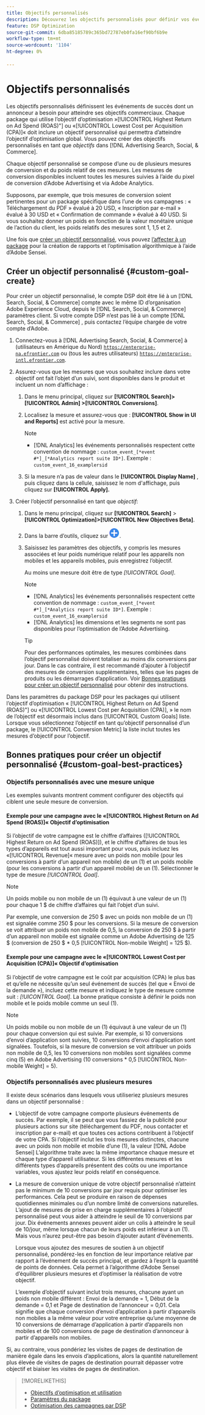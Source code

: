 ```yaml
---
title: Objectifs personnalisés
description: Découvrez les objectifs personnalisés pour définir vos événements de succès dans des packages optimisés pour la CPA la plus faible ou le retour sur investissement le plus élevé.
feature: DSP Optimization
source-git-commit: 6dba85185789c365bd72787eb0fa16ef90bf6b9e
workflow-type: tm+mt
source-wordcount: '1104'
ht-degree: 0%

---
```


# Objectifs personnalisés

Les objectifs personnalisés définissent les événements de succès dont un annonceur a besoin pour atteindre ses objectifs commerciaux. Chaque package qui utilise l’objectif d’optimisation »[!UICONTROL Highest Return on Ad Spend (ROAS)"] ou «[!UICONTROL Lowest Cost per Acquisition (CPA)]« doit inclure un objectif personnalisé qui permettra d’atteindre l’objectif d’optimisation global. Vous pouvez créer des objectifs personnalisés en tant que *objectifs* dans [!DNL Advertising Search, Social, & Commerce].

<!-- update image or omit it

![custom goals](/help/dsp/assets/objective-goals.png)
 -->

Chaque objectif personnalisé se compose d’une ou de plusieurs mesures de conversion et du poids relatif de ces mesures. Les mesures de conversion disponibles incluent toutes les mesures suivies à l’aide du pixel de conversion d’Adobe Advertising et via Adobe Analytics.

Supposons, par exemple, que trois mesures de conversion soient pertinentes pour un package spécifique dans l’une de vos campagnes : « Téléchargement du PDF » évalué à 20 USD, « Inscription par e-mail » évalué à 30 USD et « Confirmation de commande » évalué à 40 USD. Si vous souhaitez donner un poids en fonction de la valeur monétaire unique de l’action du client, les poids relatifs des mesures sont 1, 1,5 et 2.

Une fois que [créer un objectif personnalisé](#custom-goal-create), vous pouvez [l’affecter à un package](/help/dsp/campaign-management/packages/package-settings.md) pour la création de rapports et l’optimisation algorithmique à l’aide d’Adobe Sensei.

## Créer un objectif personnalisé {#custom-goal-create}

Pour créer un objectif personnalisé, le compte DSP doit être lié à un [!DNL Search, Social, & Commerce] compte avec le même ID d’organisation Adobe Experience Cloud, depuis le [!DNL Search, Social, & Commerce] paramètres client. Si votre compte DSP n’est pas lié à un compte [!DNL Search, Social, & Commerce] , puis contactez l’équipe chargée de votre compte d’Adobe.

1. Connectez-vous à [!DNL Advertising Search, Social, & Commerce] à (utilisateurs en Amérique du Nord) [`https://enterprise-na.efrontier.com`](https://enterprise-na.efrontier.com) ou (tous les autres utilisateurs) [`https://enterprise-intl.efrontier.com`](https://enterprise-intl.efrontier.com).

1. Assurez-vous que les mesures que vous souhaitez inclure dans votre objectif ont fait l’objet d’un suivi, sont disponibles dans le produit et incluent un nom d’affichage :

   1. Dans le menu principal, cliquez sur **[!UICONTROL Search]> [!UICONTROL Admin] >[!UICONTROL Conversions]**.

   1. Localisez la mesure et assurez-vous que : **[!UICONTROL Show in UI and Reports]** est activé pour la mesure.

      >[!NOTE]
      >
      >* [!DNL Analytics] les événements personnalisés respectent cette convention de nommage : `custom_event_[*event #*]_[*Analytics report suite ID*]`. Exemple : `custom_event_16_examplersid`

   1. Si la mesure n’a pas de valeur dans le **[!UICONTROL Display Name]** , puis cliquez dans la cellule, saisissez le nom d&#39;affichage, puis cliquez sur **[!UICONTROL Apply].**

1. Créer l’objectif personnalisé en tant que *objectif*:

   1. Dans le menu principal, cliquez sur **[!UICONTROL Search]** > **[!UICONTROL Optimization]>[!UICONTROL New Objectives Beta]**.

   1. Dans la barre d’outils, cliquez sur ![Créer](/help/dsp/assets/create-search-ui.png "Créer").

   1. Saisissez les paramètres des objectifs, y compris les mesures associées et leur poids numérique relatif pour les appareils non mobiles et les appareils mobiles, puis enregistrez l’objectif.

      Au moins une mesure doit être de type *[!UICONTROL Goal]*.

      >[!NOTE]
      >
      >* [!DNL Analytics] les événements personnalisés respectent cette convention de nommage : `custom_event_[*event #*]_[*Analytics report suite ID*]`. Exemple : `custom_event_16_examplersid`
      >* [!DNL Analytics] les dimensions et les segments ne sont pas disponibles pour l’optimisation de l’Adobe Advertising.

      >[!TIP]
      >
      >Pour des performances optimales, les mesures combinées dans l’objectif personnalisé doivent totaliser au moins dix conversions par jour. Dans le cas contraire, il est recommandé d’ajouter à l’objectif des mesures de conversion supplémentaires, telles que les pages de produits ou les démarrages d’application. Voir [Bonnes pratiques pour créer un objectif personnalisé](#custom-goal-best-practices) pour obtenir des instructions.

Dans les paramètres du package DSP pour les packages qui utilisent l’objectif d’optimisation « [!UICONTROL Highest Return on Ad Spend (ROAS)"] ou «[!UICONTROL Lowest Cost per Acquisition (CPA)], » le nom de l’objectif est désormais inclus dans [!UICONTROL Custom Goals] liste. Lorsque vous sélectionnez l’objectif en tant qu’objectif personnalisé d’un package, le [!UICONTROL Conversion Metric] la liste inclut toutes les mesures d’objectif pour l’objectif.

## Bonnes pratiques pour créer un objectif personnalisé {#custom-goal-best-practices}

### Objectifs personnalisés avec une mesure unique

Les exemples suivants montrent comment configurer des objectifs qui ciblent une seule mesure de conversion.

#### Exemple pour une campagne avec le «[!UICONTROL Highest Return on Ad Spend (ROAS)]« Objectif d’optimisation

Si l’objectif de votre campagne est le chiffre d’affaires ([!UICONTROL Highest Return on Ad Spend (ROAS)]), et le chiffre d’affaires de tous les types d’appareils est tout aussi important pour vous, puis incluez les «[!UICONTROL Revenue]« mesure avec un poids non mobile (pour les conversions à partir d’un appareil non mobile) de un (1) et un poids mobile (pour les conversions à partir d’un appareil mobile) de un (1). Sélectionner le type de mesure *[!UICONTROL Goal]*.

<!-- update image or delete 

![example of a ROAS custom goal with a single conversion metric](/help/dsp/assets/custom-goal-roas.png)

-->

>[!NOTE]
>
> Un poids mobile ou non mobile de un (1) équivaut à une valeur de un (1) pour chaque 1 $ de chiffre d’affaires qui fait l’objet d’un suivi.
>
> Par exemple, une conversion de 250 $ avec un poids non mobile de un (1) est signalée comme 250 $ pour les conversions. Si la mesure de conversion se voit attribuer un poids non mobile de 0,5, la conversion de 250 $ à partir d’un appareil non mobile est signalée comme un Adobe Advertising de 125 $ (conversion de 250 $ * 0,5 [!UICONTROL Non-mobile Weight] = 125 $).

#### Exemple pour une campagne avec le «[!UICONTROL Lowest Cost per Acquisition (CPA)]« Objectif d’optimisation

Si l’objectif de votre campagne est le coût par acquisition (CPA) le plus bas et qu’elle ne nécessite qu’un seul événement de succès (tel que « Envoi de la demande »), incluez cette mesure et indiquez le type de mesure comme suit : *[!UICONTROL Goal]*. La bonne pratique consiste à définir le poids non mobile et le poids mobile comme un seul (1).

<!-- update image or delete 

![example of a CPA custom goal with a single conversion metric](/help/dsp/assets/custom-goal-roas.png)

-->

>[!NOTE]
>
> Un poids mobile ou non mobile de un (1) équivaut à une valeur de un (1) pour chaque conversion qui est suivie. Par exemple, si 10 conversions d’envoi d’application sont suivies, 10 conversions d’envoi d’application sont signalées. Toutefois, si la mesure de conversion se voit attribuer un poids non mobile de 0,5, les 10 conversions non mobiles sont signalées comme cinq (5) en Adobe Advertising (10 conversions * 0,5 [!UICONTROL Non-mobile Weight] = 5).

### Objectifs personnalisés avec plusieurs mesures

Il existe deux scénarios dans lesquels vous utiliseriez plusieurs mesures dans un objectif personnalisé :

* L’objectif de votre campagne comporte plusieurs événements de succès. Par exemple, il se peut que vous fassiez de la publicité pour plusieurs actions sur site (téléchargement du PDF, nous contacter et inscription par e-mail) et que toutes ces actions contribuent à l’objectif de votre CPA. Si l’objectif inclut les trois mesures distinctes, chacune avec un poids non mobile et mobile d’une (1), la valeur [!DNL Adobe Sensei] L’algorithme traite avec la même importance chaque mesure et chaque type d’appareil utilisateur. Si les différentes mesures et les différents types d’appareils présentent des coûts ou une importance variables, vous ajustez leur poids relatif en conséquence.

<!-- update image or delete it and adjust the wording above

   ![example of a custom goal with multiple metrics](/help/dsp/assets/custom-goal-multiple-properties.png)

-->

* La mesure de conversion unique de votre objectif personnalisé n’atteint pas le minimum de 10 conversions par jour requis pour optimiser les performances. Cela peut se produire en raison de dépenses quotidiennes minimales ou d’un nombre limité de conversions naturelles. L’ajout de mesures de prise en charge supplémentaires à l’objectif personnalisé peut vous aider à atteindre le seuil de 10 conversions par jour. Dix événements annexes peuvent aider un colis à atteindre le seuil de 10/jour, même lorsque chacun de leurs poids est inférieur à un (1). Mais vous n’aurez peut-être pas besoin d’ajouter autant d’événements.

  Lorsque vous ajoutez des mesures de soutien à un objectif personnalisé, pondérez-les en fonction de leur importance relative par rapport à l’événement de succès principal, et gardez à l’esprit la quantité de points de données. Cela permet à l’algorithme d’Adobe Sensei d’équilibrer plusieurs mesures et d’optimiser la réalisation de votre objectif.

  L’exemple d’objectif suivant inclut trois mesures, chacune ayant un poids non mobile différent : Envoi de la demande = 1, Début de la demande = 0,1 et Page de destination de l’annonceur = 0,01. Cela signifie que chaque conversion d’envoi d’application à partir d’appareils non mobiles a la même valeur pour votre entreprise qu’une moyenne de 10 conversions de démarrage d’application à partir d’appareils non mobiles et de 100 conversions de page de destination d’annonceur à partir d’appareils non mobiles.

<!-- update image or delete it and adjust the wording above

   ![example of a custom goal with multiple metrics](/help/dsp/assets/custom-goal-multiple-properties2.png)

-->

Si, au contraire, vous pondériez les visites de pages de destination de manière égale dans les envois d’applications, alors la quantité naturellement plus élevée de visites de pages de destination pourrait dépasser votre objectif et biaiser les visites de pages de destination.<!--reword-->

>[!MORELIKETHIS]
>
>* [Objectifs d’optimisation et utilisation](optimization-goals.md)
>* [Paramètres du package](/help/dsp/campaign-management/packages/package-settings.md)
> * [Optimisation des campagnes par DSP](optimization-how-dsp-optimizes-campaigns.md)

